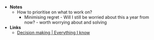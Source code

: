 - **Notes**
	- How to prioritise on what to work on?
		- Minimising regret - Will I still be worried about this a year from now? - worth worrying about and solving
- **Links**
	- [Decision making | Everything I know](https://wiki.nikiv.dev/psychology/decision-making)